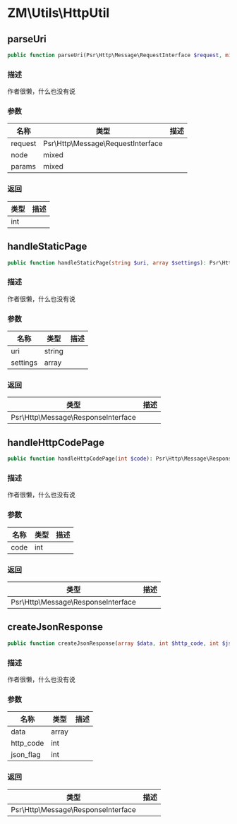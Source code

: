 # ZM\Utils\HttpUtil

## parseUri

```php
public function parseUri(Psr\Http\Message\RequestInterface $request, mixed $node, mixed $params): int
```

### 描述

作者很懒，什么也没有说

### 参数

| 名称 | 类型 | 描述 |
| -------- | ---- | ----------- |
| request | Psr\Http\Message\RequestInterface |  |
| node | mixed |  |
| params | mixed |  |

### 返回

| 类型 | 描述 |
| ---- | ----------- |
| int |  |


## handleStaticPage

```php
public function handleStaticPage(string $uri, array $settings): Psr\Http\Message\ResponseInterface
```

### 描述

作者很懒，什么也没有说

### 参数

| 名称 | 类型 | 描述 |
| -------- | ---- | ----------- |
| uri | string |  |
| settings | array |  |

### 返回

| 类型 | 描述 |
| ---- | ----------- |
| Psr\Http\Message\ResponseInterface |  |


## handleHttpCodePage

```php
public function handleHttpCodePage(int $code): Psr\Http\Message\ResponseInterface
```

### 描述

作者很懒，什么也没有说

### 参数

| 名称 | 类型 | 描述 |
| -------- | ---- | ----------- |
| code | int |  |

### 返回

| 类型 | 描述 |
| ---- | ----------- |
| Psr\Http\Message\ResponseInterface |  |


## createJsonResponse

```php
public function createJsonResponse(array $data, int $http_code, int $json_flag): Psr\Http\Message\ResponseInterface
```

### 描述

作者很懒，什么也没有说

### 参数

| 名称 | 类型 | 描述 |
| -------- | ---- | ----------- |
| data | array |  |
| http_code | int |  |
| json_flag | int |  |

### 返回

| 类型 | 描述 |
| ---- | ----------- |
| Psr\Http\Message\ResponseInterface |  |
